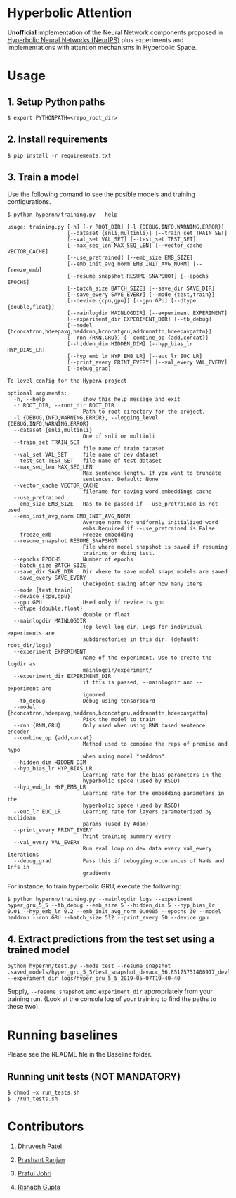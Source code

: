 # Hyperbolic Attention

**Unofficial** implementation of the Neural Network components proposed in [Hyperbolic Neural Networks (NeurIPS)](https://papers.nips.cc/paper/7780-hyperbolic-neural-networks.pdf) plus experiments and implementations with attention mechanisms in Hyperbolic Space. 

# Usage

## 1. Setup Python paths

```
$ export PYTHONPATH=<repo_root_dir>
```

## 2. Install requirements

```
$ pip install -r requirements.txt
```

## 3. Train a model

Use the following comand to see the posible models and training configurations.

```
$ python hypernn/training.py --help

usage: training.py [-h] [-r ROOT_DIR] [-l {DEBUG,INFO,WARNING,ERROR}]
                   [--dataset {snli,multinli}] [--train_set TRAIN_SET]
                   [--val_set VAL_SET] [--test_set TEST_SET]
                   [--max_seq_len MAX_SEQ_LEN] [--vector_cache VECTOR_CACHE]
                   [--use_pretrained] [--emb_size EMB_SIZE]
                   [--emb_init_avg_norm EMB_INIT_AVG_NORM] [--freeze_emb]
                   [--resume_snapshot RESUME_SNAPSHOT] [--epochs EPOCHS]
                   [--batch_size BATCH_SIZE] [--save_dir SAVE_DIR]
                   [--save_every SAVE_EVERY] [--mode {test,train}]
                   [--device {cpu,gpu}] [--gpu GPU] [--dtype {double,float}]
                   [--mainlogdir MAINLOGDIR] [--experiment EXPERIMENT]
                   [--experiment_dir EXPERIMENT_DIR] [--tb_debug]
                   [--model {hconcatrnn,hdeepavg,haddrnn,hconcatgru,addrnnattn,hdeepavgattn}]
                   [--rnn {RNN,GRU}] [--combine_op {add,concat}]
                   [--hidden_dim HIDDEN_DIM] [--hyp_bias_lr HYP_BIAS_LR]
                   [--hyp_emb_lr HYP_EMB_LR] [--euc_lr EUC_LR]
                   [--print_every PRINT_EVERY] [--val_every VAL_EVERY]
                   [--debug_grad]

To level config for the HyperA project

optional arguments:
  -h, --help            show this help message and exit
  -r ROOT_DIR, --root_dir ROOT_DIR
                        Path to root directory for the project.
  -l {DEBUG,INFO,WARNING,ERROR}, --logging_level {DEBUG,INFO,WARNING,ERROR}
  --dataset {snli,multinli}
                        One of snli or multinli
  --train_set TRAIN_SET
                        file name of train dataset
  --val_set VAL_SET     file name of dev dataset
  --test_set TEST_SET   file name of test dataset
  --max_seq_len MAX_SEQ_LEN
                        Max sentence length. If you want to truncate
                        sentences. Default: None
  --vector_cache VECTOR_CACHE
                        filename for saving word embeddings cache
  --use_pretrained
  --emb_size EMB_SIZE   Has to be passed if --use_pretrained is not used
  --emb_init_avg_norm EMB_INIT_AVG_NORM
                        Average norm for uniformly initialized word
                        embs.Required if --use_pretrained is False
  --freeze_emb          Freeze embedding
  --resume_snapshot RESUME_SNAPSHOT
                        File where model snapshot is saved if resuming
                        training or doing test.
  --epochs EPOCHS       Number of epochs
  --batch_size BATCH_SIZE
  --save_dir SAVE_DIR   Dir where to save model snaps models are saved
  --save_every SAVE_EVERY
                        Checkpoint saving after how many iters
  --mode {test,train}
  --device {cpu,gpu}
  --gpu GPU             Used only if device is gpu
  --dtype {double,float}
                        double or float
  --mainlogdir MAINLOGDIR
                        Top level log dir. Logs for individual experiments are
                        subdirectories in this dir. (default: root_dir/logs)
  --experiment EXPERIMENT
                        name of the experiment. Use to create the logdir as
                        mainlogdir/experiment/
  --experiment_dir EXPERIMENT_DIR
                        if this is passed, --mainlogdir and --experiment are
                        ignored
  --tb_debug            Debug using tensorboard
  --model {hconcatrnn,hdeepavg,haddrnn,hconcatgru,addrnnattn,hdeepavgattn}
                        Pick the model to train
  --rnn {RNN,GRU}       Only used when using RNN based sentence encoder
  --combine_op {add,concat}
                        Method used to combine the reps of premise and hypo
                        when using model "haddrnn".
  --hidden_dim HIDDEN_DIM
  --hyp_bias_lr HYP_BIAS_LR
                        Learning rate for the bias parameters in the
                        hyperbolic space (used by RSGD)
  --hyp_emb_lr HYP_EMB_LR
                        Learning rate for the embedding parameters in the
                        hyperbolic space (used by RSGD)
  --euc_lr EUC_LR       Learning rate for layers parameterized by euclidean
                        params (used by Adam)
  --print_every PRINT_EVERY
                        Print training summary every
  --val_every VAL_EVERY
                        Run eval loop on dev data every val_every iterations
  --debug_grad          Pass this if debugging occurances of NaNs and Infs in
                        gradients

```

For instance, to train hyperbolic GRU, execute the following:

```
$ python hypernn/training.py --mainlogdir logs --experiment hyper_gru_5_5 --tb_debug --emb_size 5 --hidden_dim 5 --hyp_bias_lr 0.01 --hyp_emb_lr 0.2 --emb_init_avg_norm 0.0005 --epochs 30 --model haddrnn --rnn GRU --batch_size 512 --print_every 50 --device gpu
```

## 4. Extract predictions from the test set using a trained model

```
python hypernn/test.py --mode test --resume_snapshot .saved_models/hyper_gru_5_5/best_snapshot_devacc_56.85175751400917_devloss_0.9821267057980991__iter_59000_model.pt --experiment_dir logs/hyper_gru_5_5_2019-05-07T19-40-40
```
Supply, `--resume_snapshot` and `experiment_dir` appropriately from your training run. (Look at the console log of your training to find the paths to these two).

# Running baselines

Please see the README file in the Baseline folder.


## Running unit tests (NOT MANDATORY)

```
$ chmod +x run_tests.sh
$ ./run_tests.sh
```

# Contributors
1. [Dhruvesh Patel](https://github.com/dhruvdcoder)

2. [Prashant Ranjan](https://github.com/PrashantRanjan09)

3. [Praful Johri](https://github.com/prafuljohari)

4. [Rishabh Gupta](https://github.com/rishabh1694)
